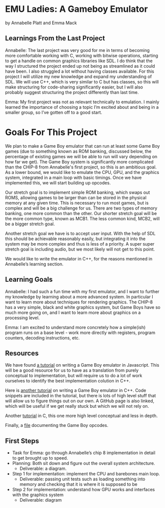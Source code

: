 # EMU Ladies: A Gameboy Emulator

by Annabelle Platt and Emma Mack

## Learnings From the Last Project

Annabelle: The last project was very good for me in terms of becoming more comfortable working with C, working with bitwise operations, starting to get a handle on common graphics libraries like SDL. I do think that the way I structured the project ended up not being as streamlined as it could have been. I also struggled a lot without having classes available. For this project I will utilize my new knowledge and expand my understanding of SDL. We will use C++, which is very similar to C but has classes, so this will make structuring for code-sharing significantly easier, but I will also probably suggest structuring the project differently than last time. 

Emma: My first project was not as relevant technically to emulation. I mainly learned the importance of choosing a topic I’m excited about and being in a smaller group, so I’ve gotten off to a good start.

# Goals For This Project
We plan to make a Game Boy emulator that can run at least some Game Boy games (due to something known as ROM banking, discussed below, the percentage of existing games we will be able to run will vary depending on how far we get). The Game Boy system is significantly more complicated than the CHIP-8 from Annabelle's first project, so this is an ambitious goal. As a lower bound, we would like to emulate the CPU, GPU, and the graphics system, integrated in a main loop with basic timings. Once we have implemented this, we will start building up opcodes. 

Our stretch goal is to implement simple ROM banking, which swaps out ROMS, allowing games to be larger than can be stored in the physical memory at any given time. This is necessary to run most games, but is complex and will be a big challenge for us. There are two types of memory banking, one more common than the other. Our shorter stretch goal will be the more common type, known as MCB1. The less common kind, MCB2, will be a bigger stretch goal. 

Another stretch goal we have is to accept user input. With the help of SDL this should be achievable reasonably easily, but integrating it into the system may be more complex and thus is less of a priority. A super super stretch goal is including audio, but we most likely will not get to this point. 

We would like to write the emulator in C++, for the reasons mentioned in Annabelle’s learning section.

## Learning Goals
Annabelle: I had such a fun time with my first emulator, and I want to further my knowledge by learning about a more advanced system. In particular I want to learn more about techniques for rendering graphics. The CHIP-8 has a very simple, black and white graphics system, but Game Boys have so much more going on, and I want to learn more about graphics on a processing level. 

Emma: I am excited to understand more concretely how a simple(ish) program runs on a base level - work more directly with registers, program counters, decoding instructions, etc.

## Resources 
We have found [a tutorial](http://imrannazar.com/GameBoy-Emulation-in-JavaScript:-The-CPU) on writing a Game Boy emulator in Javascript. This will be a good resource for us to have as a translation from purely conceptual to implementation, but will require us to do a lot of work ourselves to identify the best implementation colution in C++. 

Here is [another tutorial](http://www.codeslinger.co.uk/pages/projects/gameboy.html) on writing a Game Boy emulator in C++. Code snippets are included in the tutorial, but there is lots of high level stuff that will allow us to figure things out on our own. A GitHub page is also linked, which will be useful if we get really stuck but which we will not rely on. 

Another [tutorial](https://cturt.github.io/cinoop.html) in C, this one more high level conceptual and less in depth. 

Finally, a [file](http://www.codeslinger.co.uk/pages/projects/gameboy/files/GB.pdf) documenting the Game Boy opcodes.
 
## First Steps
* Task for Emma: go through Annabelle’s chip 8 implementation in detail to get brought up to speed. 
* Planning: Both sit down and figure out the overall system architecture. 
    * Deliverable: a diagram.
* Step 1 for implementation: implement the CPU and barebones main loop. 
    * Deliverable: passing unit tests such as loading something into memory and checking that it is where it is supposed to be
* Step 2 for implementation: understand how GPU works and interfaces with the graphics system
    * Deliverable: diagram
